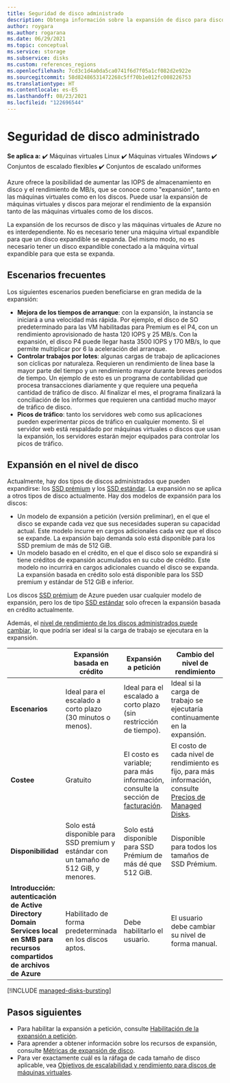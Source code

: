 ```yaml
---
title: Seguridad de disco administrado
description: Obtenga información sobre la expansión de disco para discos de Azure y para máquinas virtuales de Azure
author: roygara
ms.author: rogarana
ms.date: 06/29/2021
ms.topic: conceptual
ms.service: storage
ms.subservice: disks
ms.custom: references_regions
ms.openlocfilehash: 7cd3c1d4a0da5ca0741f6d7f05a1cf082d2e922e
ms.sourcegitcommit: 58d82486531472268c5ff70b1e012fc008226753
ms.translationtype: HT
ms.contentlocale: es-ES
ms.lasthandoff: 08/23/2021
ms.locfileid: "122696544"
---
```

# <a name="managed-disk-bursting"></a>Seguridad de disco administrado

**Se aplica a:** :heavy_check_mark: Máquinas virtuales Linux :heavy_check_mark: Máquinas virtuales Windows :heavy_check_mark: Conjuntos de escalado flexibles :heavy_check_mark: Conjuntos de escalado uniformes

Azure ofrece la posibilidad de aumentar las IOPS de almacenamiento en disco y el rendimiento de MB/s, que se conoce como "expansión", tanto en las máquinas virtuales como en los discos. Puede usar la expansión de máquinas virtuales y discos para mejorar el rendimiento de la expansión tanto de las máquinas virtuales como de los discos.

La expansión de los recursos de disco y las máquinas virtuales de Azure no es interdependiente. No es necesario tener una máquina virtual expandible para que un disco expandible se expanda. Del mismo modo, no es necesario tener un disco expandible conectado a la máquina virtual expandible para que esta se expanda.

## <a name="common-scenarios"></a>Escenarios frecuentes
Los siguientes escenarios pueden beneficiarse en gran medida de la expansión:
- **Mejora de los tiempos de arranque**: con la expansión, la instancia se iniciará a una velocidad más rápida. Por ejemplo, el disco de SO predeterminado para las VM habilitadas para Premium es el P4, con un rendimiento aprovisionado de hasta 120 IOPS y 25 MB/s. Con la expansión, el disco P4 puede llegar hasta 3500 IOPS y 170 MB/s, lo que permite multiplicar por 6 la aceleración del arranque.
- **Controlar trabajos por lotes**: algunas cargas de trabajo de aplicaciones son cíclicas por naturaleza. Requieren un rendimiento de línea base la mayor parte del tiempo y un rendimiento mayor durante breves períodos de tiempo. Un ejemplo de esto es un programa de contabilidad que procesa transacciones diariamente y que requiere una pequeña cantidad de tráfico de disco. Al finalizar el mes, el programa finalizará la conciliación de los informes que requieren una cantidad mucho mayor de tráfico de disco.
- **Picos de tráfico**: tanto los servidores web como sus aplicaciones pueden experimentar picos de tráfico en cualquier momento. Si el servidor web está respaldado por máquinas virtuales o discos que usan la expansión, los servidores estarán mejor equipados para controlar los picos de tráfico. 

## <a name="disk-level-bursting"></a>Expansión en el nivel de disco

Actualmente, hay dos tipos de discos administrados que pueden expandirse: los [SSD prémium](disks-types.md#premium-ssd) y los [SSD estándar](disks-types.md#standard-ssd). La expansión no se aplica a otros tipos de disco actualmente. Hay dos modelos de expansión para los discos:

- Un modelo de expansión a petición (versión preliminar), en el que el disco se expande cada vez que sus necesidades superan su capacidad actual. Este modelo incurre en cargos adicionales cada vez que el disco se expande. La expansión bajo demanda solo está disponible para los SSD premium de más de 512 GiB.
- Un modelo basado en el crédito, en el que el disco solo se expandirá si tiene créditos de expansión acumulados en su cubo de crédito. Este modelo no incurrirá en cargos adicionales cuando el disco se expanda. La expansión basada en crédito solo está disponible para los SSD premium y estándar de 512 GiB e inferior.

Los discos [SSD prémium](disks-types.md#premium-ssd) de Azure pueden usar cualquier modelo de expansión, pero los de tipo [SSD estándar](disks-types.md#standard-ssd) solo ofrecen la expansión basada en crédito actualmente.

Además, el [nivel de rendimiento de los discos administrados puede cambiar](disks-change-performance.md), lo que podría ser ideal si la carga de trabajo se ejecutara en la expansión.

|  |Expansión basada en crédito  |Expansión a petición  |Cambio del nivel de rendimiento  |
|---------|---------|---------|---------|
| **Escenarios**|Ideal para el escalado a corto plazo (30 minutos o menos).|Ideal para el escalado a corto plazo (sin restricción de tiempo).|Ideal si la carga de trabajo se ejecutaría continuamente en la expansión.|
|**Costee**     |Gratuito         |El costo es variable; para más información, consulte la sección de [facturación](#billing).        |El costo de cada nivel de rendimiento es fijo, para más información, consulte [Precios de Managed Disks](https://azure.microsoft.com/pricing/details/managed-disks/).         |
|**Disponibilidad**     |Solo está disponible para SSD premium y estándar con un tamaño de 512 GiB, y menores.         |Solo está disponible para SSD Prémium de más dé que 512 GiB.         |Disponible para todos los tamaños de SSD Prémium.         |
|**Introducción: autenticación de Active Directory Domain Services local en SMB para recursos compartidos de archivos de Azure**     |Habilitado de forma predeterminada en los discos aptos.         |Debe habilitarlo el usuario.         |El usuario debe cambiar su nivel de forma manual.         |

[!INCLUDE [managed-disks-bursting](../../includes/managed-disks-bursting-2.md)]

## <a name="next-steps"></a>Pasos siguientes

- Para habilitar la expansión a petición, consulte [Habilitación de la expansión a petición](disks-enable-bursting.md).
- Para aprender a obtener información sobre los recursos de expansión, consulte [Métricas de expansión de disco](disks-metrics.md).
- Para ver exactamente cuál es la ráfaga de cada tamaño de disco aplicable, vea [Objetivos de escalabilidad y rendimiento para discos de máquinas virtuales](disks-scalability-targets.md).